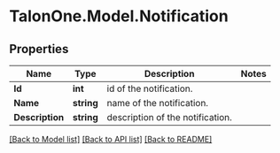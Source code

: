 # TalonOne.Model.Notification
## Properties

Name | Type | Description | Notes
------------ | ------------- | ------------- | -------------
**Id** | **int** | id of the notification. | 
**Name** | **string** | name of the notification. | 
**Description** | **string** | description of the notification. | 

[[Back to Model list]](../README.md#documentation-for-models) [[Back to API list]](../README.md#documentation-for-api-endpoints) [[Back to README]](../README.md)

